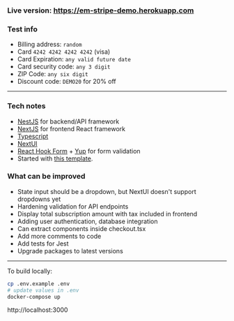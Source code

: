 ### Live version: https://em-stripe-demo.herokuapp.com

### Test info
- Billing address: `random`
- Card `4242 4242 4242 4242` (visa)
- Card Expiration: `any valid future date`
- Card security code: `any 3 digit`
- ZIP Code: `any six digit`
- Discount code: `DEMO20` for 20% off

---

### Tech notes

- [Ne<ins>s</ins>tJS](https://nestjs.com) for backend/API framework
- [Ne<ins>x</ins>tJS](https://nextjs.org) for frontend React framework
- [Typescript](https://www.typescriptlang.org)
- [NextUI](https://nextui.org)
- [React Hook Form](https://react-hook-form.com) + [Yup](https://github.com/jquense/yup) for form validation
- Started with [this template](https://github.com/thisismydesign/nestjs-starter).

### What can be improved
- State input should be a dropdown, but NextUI doesn't support dropdowns yet
- Hardening validation for API endpoints
- Display total subscription amount with tax included in frontend
- Adding user authentication, database integration
- Can extract components inside checkout.tsx
- Add more comments to code
- Add tests for Jest
- Upgrade packages to latest versions

---

To build locally:

```sh
cp .env.example .env
# update values in .env
docker-compose up
```

http://localhost:3000
